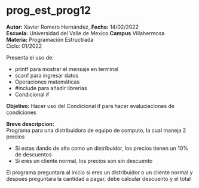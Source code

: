 # prog_est_prog12
<p><b>Autor:</b> Xavier Romero Hernández, <b>Fecha:</b> 14/02/2022 <br>
  <b>Escuela:</b> Universidad del Valle de Mexico <b>Campus</b> Villahermosa<br>
  <b>Materia:</b> Programación Estructrada<br>
Ciclo: 01/2022</p>

<p>
Presenta el uso de:
  <ul>
    <li>printf para mostrar el mensaje en terminal</li>
    <li>scanf para ingresar datos</li>
    <li>Operaciones matemáticas</li>
    <li>#include para añadir librerias</li>
    <li>Condicional if</li>
  </ul>
</p>

<b>Objetivo:</b> Hacer uso del Condicional if para hacer evaluciaciones de condiciones

<p><b>Breve descripcion:</b><br>
Programa para una distribuidora de equipo de computo, la cual maneja 2 precios<br>
  <ul>
    <li>Si estas dando de alta como un distribuidor, los precios tienen un 10% de descuentos</li>
    <li>Si eres un cliente normal, los precios son sin descuento</li>
  </ul>
El programa preguntara al inicio si eres un distribuidor o un cliente normal y despues
preguntara la cantidad a pagar, debe calcular descuento y el total
</p>
